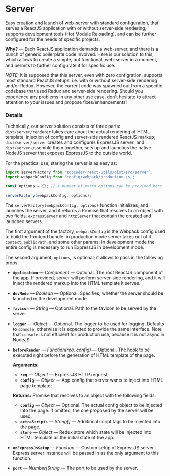 # Server
Easy creation and launch of web-server with standard configuration, that serves
a ReactJS application with or without server-side rendering, supports
development tools (Hot Module Reloading), and can be further configured for
the needs of specific projects.

**Why?** &mdash; Each ReactJS application demands a web-server, and there is
a bunch of generic boilerplate code involved. Here is our solution to this,
which allows to create a simple, but functional, web-server in a moment, and
permits to further configurate it for specific use.

*NOTE:* It is supposed that this server, even with zero configration, supports
most standard ReactJS setups: i.e. with or without server-side rendering and/or
Redux. However, the current code was spawned out from a specific codebase that
used Redux and server-side rendering. Should you experience any problems in any
other use case, don't hesitate to attract attention to your issues and propose
fixes/enhancements!

### Details
Technically, our server solution consists of three parts: `dist/server/renderer`
takes care about the actual rendering of HTML template, injection of config and
server-side rendered ReactJS markup; `dist/server/server` creates and configures
ExpressJS server; and `dist/server` assemble them together, sets up and launches
the native NodeJS server that exposes ExpressJS to the outside world.

For the practical use, staring the server is as easy as:
```js
import serverFactory from 'topcoder-react-utils/dist/src/server`;
import webpackConfig from 'config/webpack/production.js`;

const options = {}; // A number of extra options can be provided here.

serverFactory(webpackConfig, options);
```

The `serverFactory(webpackConfig, options)` function initializes, and launches
the server, and it returns a Promise that resolves to an object with two fields,
`expressServer` and `httpServer` that contain the created and launched servers.

The first argument of the factory, `webpackConfig` is the Webpack config used to
build the frontend bundle: in production mode server takes out of it `context`,
`publicPath`, and some other params; in development mode the entire config is
necessary to run ExpressJS in development mode.

The second argument, `options`, is optional; it allows to pass in the following
props:
- **`Application`** &mdash; *Component* &mdash; Optional. The root ReactJS
  component of the app. If provided, server will perform server-side rendering,
  and it will inject the rendered markup into the HTML template it serves.
- **`devMode`** &mdash; *Boolean* &mdash; Optional. Specifies, whether the
  server should be launched in the development mode.
- **`favicon`** &mdash; *String* &mdash; Optional. Path to the favicon to be
  served by the server.
- **`logger`** &mdash; *Object* &mdash; Optional. The logger to be used for
  logging. Defaults to `console`, otherwise it is expected to provide the same
  interface. Note that `console` is not efficient for production use, because
  it is not async in NodeJS.
- **`beforeRender`** &mdash; *Function(req, config)* &mdash; Optional. The hook to be
  executed right before the generation of HTML template of the page.

  **Arguments:**
  - **`req`** &mdash; *Object* &mdash; ExpressJS HTTP request;
  - **`config`** &mdash; *Object* &mdash; App config that server wants to inject
    into HTML page template;
  
  **Returns:** Promise that resolves to an object with the following fields:
  - **`config`** &mdash; *Object* &mdash; Optional. The actual config object
    to be injected into the page. If omitted, the one proposed by the server
    will be used.
  - **`extraScripts`** &mdash; *String[]* &mdash; Additional script tags to be
    injected into the page.
  - **`store`** &mdash; *Object* &mdash; Redux store which state will be
    injected into HTML template as the initial state of the app.
- **`onExpressJsSetup`** &mdash; *Function* &mdash; Custom setup of ExpressJS
  server. Express server instance will be passed in as the only argument to this
  function.
- **`port`** &mdash; *Number|String* &mdash; The port to be used by the server.
